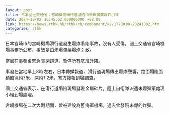 ```yaml
---
layout: post
title: 日本國土交通省：宮崎機場滑行道塌陷由未爆彈藥爆炸引致
date: 2024-10-02 16:45:02.000000000 +08:00
link: https://news.rthk.hk/rthk/ch/component/k2/1773010-20241002.htm
categories: rthk
---
```


日本宮崎市的宮崎機場滑行道發生爆炸塌陷事故，沒有人受傷。國土交通省宮崎機場事務所公布，事故是由未爆彈藥爆炸引致。

當局在事發後緊急關閉跑道，暫停所有航班升降。

事發在當地早上8時左右，日本傳媒報道，滑行道現場傳出爆炸聲響，路面塌陷面積直徑約7米、深約1.2米，警方接報到場調查。

國土交通省表示，在滑行道塌陷現場發現金屬碎片，陸上自衛隊派遣未爆彈藥處理小組到場處理。

宮崎機場在二次大戰期間，曾被建設為舊海軍機場，過去曾發現未爆的炸彈。

